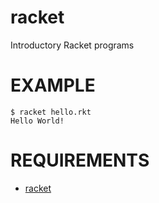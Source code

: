 # racket

Introductory Racket programs

# EXAMPLE

```
$ racket hello.rkt
Hello World!
```

# REQUIREMENTS

* [racket](http://racket-lang.org/)
